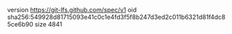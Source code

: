 version https://git-lfs.github.com/spec/v1
oid sha256:549928d81715093e41c0c1e4fd3f5f8b247d3ed2c011b6321d81f4dc85ce6b90
size 4841
